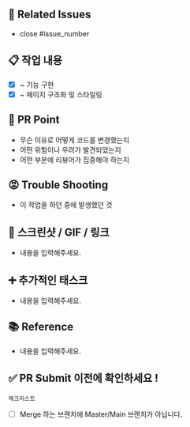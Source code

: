 ## 📎 Related Issues

- close #issue_number

## 📋 작업 내용

- [x] ~ 기능 구현
- [x] ~ 페이지 구조화 및 스타일링

## 🔎 PR Point

- 무슨 이유로 어떻게 코드를 변경했는지
- 어떤 위험이나 우려가 발견되었는지
- 어떤 부분에 리뷰어가 집중해야 하는지

## 😡 Trouble Shooting

- 이 작업을 하던 중에 발생했던 것

## 👀 스크린샷 / GIF / 링크

- 내용을 입력해주세요.

## ➕ 추가적인 태스크

- 내용을 입력해주세요.

## 📚 Reference

- 내용을 입력해주세요.

## ✅ PR Submit 이전에 확인하세요 !

`체크리스트`

- [ ] Merge 하는 브랜치에 Master/Main 브랜치가 아닙니다.